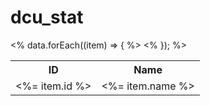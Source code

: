 # dcu_stat
<table>
    <tr>
      <th>ID</th>
      <th>Name</th>
      <!-- Add more table headers as needed -->
    </tr>
    <% data.forEach((item) => { %>
      <tr>
        <td><%= item.id %></td>
        <td><%= item.name %></td>
        <!-- Add more table cells for additional columns -->
      </tr>
    <% }); %>
  </table>